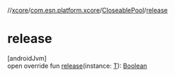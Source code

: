 //[xcore](../../../index.md)/[com.esn.platform.xcore](../index.md)/[CloseablePool](index.md)/[release](release.md)

# release

[androidJvm]\
open override fun [release](release.md)(instance: [T](index.md)): [Boolean](https://kotlinlang.org/api/latest/jvm/stdlib/kotlin/-boolean/index.html)
